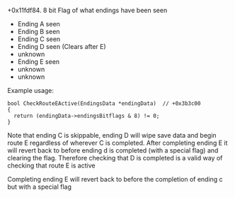 

+0x11fdf84. 8 bit Flag of what endings have been seen

- Ending A seen
- Ending B seen
- Ending C seen
- Ending D seen (Clears after E)
- unknown
- Ending E seen
- unknown
- unknown


Example usage:
```
bool CheckRouteEActive(EndingsData *endingData)  // +0x3b3c00
{
  return (endingData->endingsBitflags & 8) != 0;
}
```



Note that ending C is skippable, ending D will wipe save data and begin route E regardless of wherever C is completed. After completing ending E it will revert back to before ending d is
completed (with a special flag) and clearing the flag. Therefore checking that D is completed is a valid way of checking that route E is active

Completing ending E will revert back to before the completion of ending c but with a special flag
